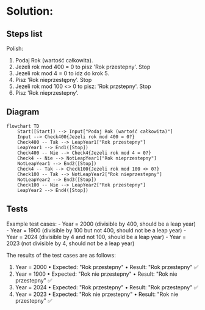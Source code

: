# Solution:

## Steps list

Polish:
1. Podaj Rok (wartość całkowita).
2. Jezeli rok mod 400 = 0 to pisz 'Rok przestepny'. Stop
3. Jezeli rok mod 4 = 0 to idz do krok 5.
4. Pisz 'Rok nieprzestępny'. Stop
5. Jezeli rok mod 100 <> 0 to pisz: 'Rok przstepny'. Stop
6. Pisz 'Rok nieprzestepny'.


## Diagram 

```mermaid
flowchart TD
    Start([Start]) --> Input["Podaj Rok (wartość całkowita)"]
    Input --> Check400{Jezeli rok mod 400 = 0?}
    Check400 -- Tak --> LeapYear1["Rok przestepny"]
    LeapYear1 --> End1([Stop])
    Check400 -- Nie --> Check4{Jezeli rok mod 4 = 0?}
    Check4 -- Nie --> NotLeapYear1["Rok nieprzestepny"]
    NotLeapYear1 --> End2([Stop])
    Check4 -- Tak --> Check100{Jezeli rok mod 100 <> 0?}
    Check100 -- Tak --> NotLeapYear2["Rok nieprzestepny"]
    NotLeapYear2 --> End3([Stop])
    Check100 -- Nie --> LeapYear2["Rok przestepny"]
    LeapYear2 --> End4([Stop])
```
## Tests

Example test cases:
     - Year = 2000 (divisible by 400, should be a leap year)
     - Year = 1900 (divisible by 100 but not 400, should not be a leap year)
     - Year = 2024 (divisible by 4 and not 100, should be a leap year)
     - Year = 2023 (not divisible by 4, should not be a leap year)


The results of the test cases are as follows:
1.	Year = 2000
	•	Expected: "Rok przestepny"
	•	Result: "Rok przestepny" ✅
2.	Year = 1900
	•	Expected: "Rok nie przestepny"
	•	Result: "Rok nie przestepny" ✅
3.	Year = 2024
	•	Expected: "Rok przestepny"
	•	Result: "Rok przestepny" ✅
4.	Year = 2023
	•	Expected: "Rok nie przestepny"
	•	Result: "Rok nie przestepny" ✅
